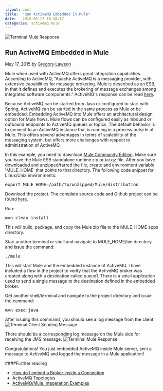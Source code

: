 ```yaml
---
layout: post
title:  "Run ActiveMQ Embedded in Mule"
date:   2015-05-17 15:26:17
categories: activemq mule
---
```

<img class="side-image img-responsive" src="/img/embedded-activemq.png" alt="Terminal Mule Response">

## Run ActiveMQ Embedded in Mule

May 17, 2015 by [Gregory Lawson](/about.html)

Mule when used with ActiveMQ offers great integration capabilities. According to ActiveMQ, "Apache ActiveMQ is a messaging provider, with extensive capabilities for message brokering. Mule is described as an ESB, in that it defines and executes the brokering of message exchanges among integrated software components."
ActiveMQ's response can be read [here](http://activemq.apache.org/how-does-activemq-compare-to-mule.html).

Because ActiveMQ can be started from Java or configured to start with Spring, ActiveMQ can be started in the same process 
as Mule or be embedded. Embedding ActiveMQ into Mule offers an architectural design option for Mule flows. Mule flows 
can be configured easily as inbound or outbound endpoints to ActiveMQ queues or topics. The default behavior is to connect
to an ActiveMQ instance that is running in a process outside of Mule. This offers several advantages in terms of scalability
of the messaging system, but offers more challenges with respect to administration of ActiveMQ.

In this example, you need to download [Mule Community Edition](https://www.mulesoft.org/download-mule-esb-community-edition).
Make sure you have the Mule ESB standalone runtime zip or tar.gz file. After you have downloaded and unzipped/tarred the 
file, create and environment variable 'MULE_HOME' that points to that directory. The following code snippet for Linux/Unix environments:

<?prettify lang=sh?>
<pre class="prettyprint">
export MULE_HOME=/path/to/unzipped/Mule/distribution
</pre>

Download the project. The complete source code and Github project can be found [here](https://github.com/glawson6/activemq-mule-embedded).

Run:

<?prettify lang=sh?>
<pre class="prettyprint">
mvn clean install
</pre>

This will build, package, and copy the Mule zip file to the MULE_HOME apps directory.

Start another terminal or shell and navigate to MULE_HOME/bin directory and issue the command:

<?prettify lang=sh?>
<pre class="prettyprint">
./mule
</pre>

This will start Mule and the embedded instance of ActiveMQ. I have included a flow in the project to verify that the
ActiveMQ broker was created along with a destination called queue1. There is a small application used to send a single 
message to the destination defined in the embedded broker.

Get another shell/terminal and navigate to the project directory and issue the command:

<?prettify lang=sh?>
<pre class="prettyprint">
mvn exec:java
</pre>

After issuing this command, you should see a log message from the client.
<img class="side-image img-responsive" src="/img/terminal-activemq-embedded-client.png" alt="Terminal Client Sending Message">
 
There should be a corresponding log message on the Mule side for receiving the JMS message.
<img class="side-image img-responsive" src="/img/terminal-activemq-embedded-mule.png" alt="Terminal Mule Response">

Congratulations! You just embedded ActiveMQ inside Mule server, sent a message to ActiveMQ and logged the message in a 
Mule application!


####Further reading
* [How do I embed a Broker inside a Connection](http://activemq.apache.org/how-do-i-embed-a-broker-inside-a-connection.html)
* [ActiveMQ Topologies](http://activemq.apache.org/topologies.html)
* [ActiveMQ/Mule Integeration Examples](http://www.mulesoft.org/mule-activemq-integration-examples)

